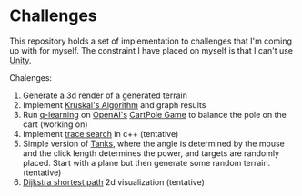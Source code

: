 # Challenges 

This repository holds a set of implementation to challenges that I'm coming up with for myself. The constraint I have placed on myself is that I can't use [Unity](https://unity3d.com/).

Chalenges:

1. Generate a 3d render of a generated terrain 
2. Implement [Kruskal's Algorithm](https://en.wikipedia.org/wiki/Kruskal%27s_algorithm) and graph results
3. Run [q-learning](https://en.wikipedia.org/wiki/Q-learning) on [OpenAI's](https://openai.com/) [CartPole Game](https://gym.openai.com/envs/CartPole-v0/) to balance the pole on the cart (working on) 
4. Implement [trace search](https://en.wikipedia.org/wiki/Best-first_search) in c++ (tentative)
5. Simple version of [Tanks](https://static.giantbomb.com/uploads/original/0/81/268997-pockettanks.jpg), where the angle is determined by the mouse and the click length determines the power, and targets are randomly placed. Start with a plane but then generate some random terrain. (tentative)
6. [Dijkstra shortest path](https://en.wikipedia.org/wiki/Dijkstra%27s_algorithm) 2d visualization (tentative)
